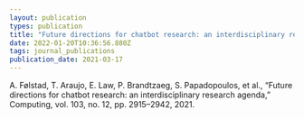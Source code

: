 ```yaml
---
layout: publication
types: publication
title: "Future directions for chatbot research: an interdisciplinary research agenda"
date: 2022-01-20T10:36:56.880Z
tags: journal_publications
publication_date: 2021-03-17
---
```

<!--StartFragment-->

A. Følstad, T. Araujo, E. Law, P. Brandtzaeg, S. Papadopoulos, et al., “Future directions for chatbot research: an interdisciplinary research agenda,” Computing, vol. 103, no. 12, pp. 2915–2942, 2021.

<!--EndFragment-->